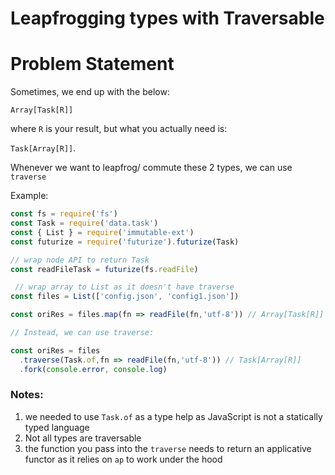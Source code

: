 # Leapfrogging types with Traversable

# Problem Statement

Sometimes, we end up with the below: 

`Array[Task[R]]`

where `R` is your result, but what you actually need is: 

`Task[Array[R]]`.


Whenever we want to leapfrog/ commute these 2 types, we can use `traverse`


Example:
```javascript
const fs = require('fs')
const Task = require('data.task')
const { List } = require('immutable-ext')
const futurize = require('futurize').futurize(Task)

// wrap node API to return Task
const readFileTask = futurize(fs.readFile)

 // wrap array to List as it doesn't have traverse
const files = List(['config.json', 'config1.json'])

const oriRes = files.map(fn => readFile(fn,'utf-8')) // Array[Task[R]]

// Instead, we can use traverse:

const oriRes = files
  .traverse(Task.of,fn => readFile(fn,'utf-8')) // Task[Array[R]]
  .fork(console.error, console.log)
```

### Notes:

1. we needed to use `Task.of` as a type help as JavaScript is not a statically typed language
2. Not all types are traversable
3. the function you pass into the `traverse` needs to return an applicative functor as it relies on `ap` to work under the hood